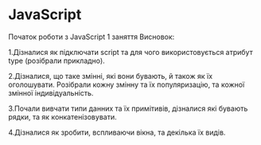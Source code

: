 # JavaScript
Початок роботи з JavaScript
1 заняття
Висновок: 

1.Дізналися як підключати script та для чого використовується атрибут type (розібрали прикладно).

2.Дізналися, що таке змінні, які вони бувають, й також як їх оголошувати. Розібрали кожну змінну та їх популяризацію, та кожної змінної індивідуальність. 

3.Почали вивчати типи данних та їх примітивів, дізналися які бувають рядки, та як конкатенізовувати. 

4.Дізналися як зробити, вспливаючи вікна, та декілька їх видів.
